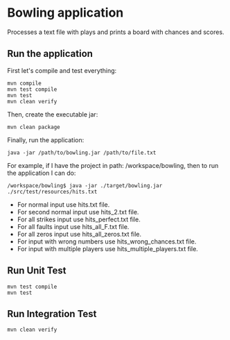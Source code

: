 
# Bowling application
Processes a text file with plays and prints a board with chances and scores.

## Run the application

First let's compile and test everything:

```
mvn compile
mvn test compile
mvn test
mvn clean verify
```

Then, create the executable jar:

`mvn clean package`

Finally, run the application:

`java -jar /path/to/bowling.jar /path/to/file.txt`

For example, if I have the project in path: /workspace/bowling, then to run the application I can do:

`/workspace/bowling$ java -jar ./target/bowling.jar ./src/test/resources/hits.txt`

* For normal input use hits.txt file.
* For second normal input use hits_2.txt file.
* For all strikes input use hits_perfect.txt file.
* For all faults input use hits_all_F.txt file.
* For all zeros input use hits_all_zeros.txt file.
* For input with wrong numbers use hits_wrong_chances.txt file.
* For input with multiple players use hits_multiple_players.txt file.

## Run Unit Test
```
mvn test compile
mvn test
```
## Run Integration Test
`mvn clean verify`
